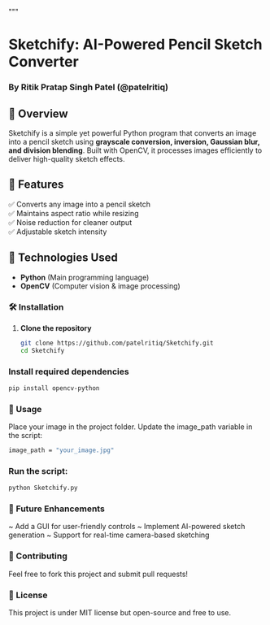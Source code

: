 """
# Sketchify: AI-Powered Pencil Sketch Converter  
### By Ritik Pratap Singh Patel (@patelritiq)

## 📌 Overview  
Sketchify is a simple yet powerful Python program that converts an image into a pencil sketch using **grayscale conversion, inversion, Gaussian blur, and division blending**. Built with OpenCV, it processes images efficiently to deliver high-quality sketch effects.

## 🚀 Features  
✅ Converts any image into a pencil sketch  
✅ Maintains aspect ratio while resizing  
✅ Noise reduction for cleaner output  
✅ Adjustable sketch intensity  

## 🔧 Technologies Used  
- **Python** (Main programming language)  
- **OpenCV** (Computer vision & image processing)  

### 🛠 Installation  
1. **Clone the repository**  
   ```sh
   git clone https://github.com/patelritiq/Sketchify.git
   cd Sketchify
   ```

### Install required dependencies
```sh
pip install opencv-python
```

### 🎨 Usage
Place your image in the project folder.
Update the image_path variable in the script:
```sh
image_path = "your_image.jpg"
```

### Run the script:
```sh
python Sketchify.py
```

### 📌 Future Enhancements
~ Add a GUI for user-friendly controls
~ Implement AI-powered sketch generation
~ Support for real-time camera-based sketching

### 🤝 Contributing
Feel free to fork this project and submit pull requests!

### 📜 License
This project is under MIT license but open-source and free to use.
